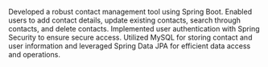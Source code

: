 Developed a robust contact management tool using Spring Boot.
Enabled users to add contact details, update existing contacts, search through contacts, and delete contacts.
Implemented user authentication with Spring Security to ensure secure access.
Utilized MySQL for storing contact and user information and leveraged Spring Data JPA for efficient data access and operations.

